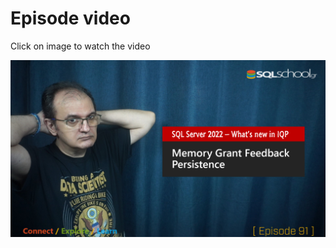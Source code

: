 # Episode video

Click on image to watch the video

[![Watch the video](./ytimage.png)](https://youtu.be/Q5lwzTz-BSY)
